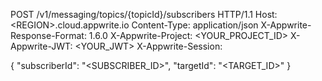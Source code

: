 POST /v1/messaging/topics/{topicId}/subscribers HTTP/1.1
Host: &lt;REGION&gt;.cloud.appwrite.io
Content-Type: application/json
X-Appwrite-Response-Format: 1.6.0
X-Appwrite-Project: <YOUR_PROJECT_ID>
X-Appwrite-JWT: <YOUR_JWT>
X-Appwrite-Session: 

{
  "subscriberId": "<SUBSCRIBER_ID>",
  "targetId": "<TARGET_ID>"
}
